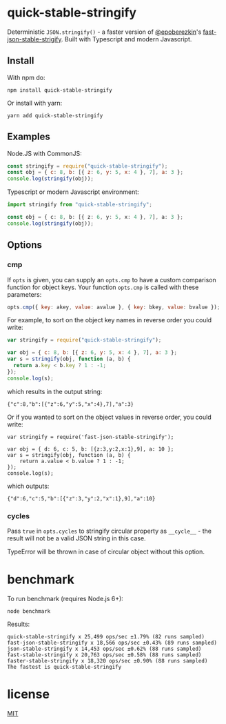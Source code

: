 # quick-stable-stringify

Deterministic `JSON.stringify()` - a faster version of [@epoberezkin](https://github.com/epoberezkin)'s [fast-json-stable-strigify](https://github.com/epoberezkin/fast-json-stable-stringify). Built with Typescript and modern Javascript.

## Install

With npm do:

```
npm install quick-stable-stringify
```

Or install with yarn:

```
yarn add quick-stable-stringify
```

## Examples

Node.JS with CommonJS:

```js
const stringify = require("quick-stable-stringify");
const obj = { c: 8, b: [{ z: 6, y: 5, x: 4 }, 7], a: 3 };
console.log(stringify(obj));
```

Typescript or modern Javascript environment:

```ts
import stringify from "quick-stable-stringify";

const obj = { c: 8, b: [{ z: 6, y: 5, x: 4 }, 7], a: 3 };
console.log(stringify(obj));
```

## Options

### cmp

If `opts` is given, you can supply an `opts.cmp` to have a custom comparison
function for object keys. Your function `opts.cmp` is called with these
parameters:

```js
opts.cmp({ key: akey, value: avalue }, { key: bkey, value: bvalue });
```

For example, to sort on the object key names in reverse order you could write:

```js
var stringify = require("quick-stable-stringify");

var obj = { c: 8, b: [{ z: 6, y: 5, x: 4 }, 7], a: 3 };
var s = stringify(obj, function (a, b) {
  return a.key < b.key ? 1 : -1;
});
console.log(s);
```

which results in the output string:

```
{"c":8,"b":[{"z":6,"y":5,"x":4},7],"a":3}
```

Or if you wanted to sort on the object values in reverse order, you could write:

```
var stringify = require('fast-json-stable-stringify');

var obj = { d: 6, c: 5, b: [{z:3,y:2,x:1},9], a: 10 };
var s = stringify(obj, function (a, b) {
    return a.value < b.value ? 1 : -1;
});
console.log(s);
```

which outputs:

```
{"d":6,"c":5,"b":[{"z":3,"y":2,"x":1},9],"a":10}
```

### cycles

Pass `true` in `opts.cycles` to stringify circular property as `__cycle__` - the result will not be a valid JSON string in this case.

TypeError will be thrown in case of circular object without this option.

# benchmark

To run benchmark (requires Node.js 6+):

```
node benchmark
```

Results:

```
quick-stable-stringify x 25,499 ops/sec ±1.79% (82 runs sampled)
fast-json-stable-stringify x 18,566 ops/sec ±0.43% (89 runs sampled)
json-stable-stringify x 14,453 ops/sec ±0.62% (88 runs sampled)
fast-stable-stringify x 20,763 ops/sec ±0.58% (88 runs sampled)
faster-stable-stringify x 18,320 ops/sec ±0.90% (88 runs sampled)
The fastest is quick-stable-stringify
```

# license

[MIT](https://github.com/epoberezkin/fast-json-stable-stringify/blob/master/LICENSE)
